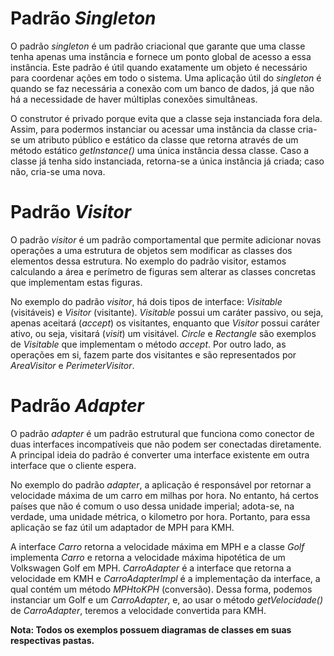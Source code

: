 # Padrão _Singleton_

O padrão _singleton_ é um padrão criacional que garante que uma classe tenha apenas uma instância e fornece um ponto global de acesso a essa instância. Este padrão é útil quando exatamente um objeto é necessário para coordenar ações em todo o sistema. Uma aplicação útil do _singleton_ é quando se faz necessária a conexão com um banco de dados, já que não há a necessidade de haver múltiplas conexões simultâneas.

O construtor é privado porque evita que a classe seja instanciada fora dela. Assim, para podermos instanciar ou acessar uma instância da classe cria-se um atributo público e estático da classe que retorna através de um método estático _getInstance()_ uma única instância dessa classe. Caso a classe já tenha sido instanciada, retorna-se a única instância já criada; caso não, cria-se uma nova.

# Padrão _Visitor_

O padrão _visitor_ é um padrão comportamental que permite adicionar novas operações a uma estrutura de objetos sem modificar as classes dos elementos dessa estrutura. No exemplo do padrão visitor, estamos calculando a área e perímetro de figuras sem alterar as classes concretas que implementam estas figuras.

No exemplo do padrão _visitor_, há dois tipos de interface: _Visitable_ (visitáveis) e _Visitor_ (visitante). _Visitable_ possui um caráter passivo, ou seja, apenas aceitará (_accept_) os visitantes, enquanto que _Visitor_ possui caráter ativo, ou seja, visitará (_visit_) um visitável. _Circle_ e _Rectangle_ são exemplos de _Visitable_ que implementam o método _accept_. Por outro lado, as operações em si, fazem parte dos visitantes e são representados por _AreaVisitor_ e _PerimeterVisitor_.

# Padrão _Adapter_

O padrão _adapter_ é um padrão estrutural que funciona como conector de duas interfaces incompatíveis que não podem ser conectadas diretamente. A principal ideia do padrão é converter uma interface existente em outra interface que o cliente espera.

No exemplo do padrão _adapter_, a aplicação é responsável por retornar a velocidade máxima de um carro em milhas por hora. No entanto, há certos países que não é comum o uso dessa unidade imperial; adota-se, na verdade, uma unidade métrica, o kilometro por hora. Portanto, para essa aplicação se faz útil um adaptador de MPH para KMH.

A interface _Carro_ retorna a velocidade máxima em MPH e a classe _Golf_ implementa _Carro_ e retorna a velocidade máxima hipotética de um Volkswagen Golf em MPH. _CarroAdapter_ é a interface que retorna a velocidade em KMH e _CarroAdapterImpl_ é a implementação da interface, a qual contém um método _MPHtoKPH_ (conversão). Dessa forma, podemos instanciar um Golf e um _CarroAdapter_, e, ao usar o método _getVelocidade()_ de _CarroAdapter_, teremos a velocidade convertida para KMH.

**Nota: Todos os exemplos possuem diagramas de classes em suas respectivas pastas.** 
